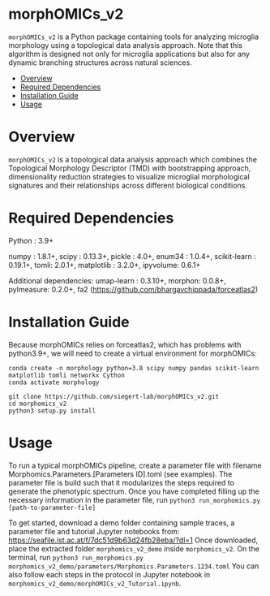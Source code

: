 # morphOMICs_v2

`morphOMICs_v2` is a Python package containing tools for analyzing microglia morphology using a topological data analysis approach. Note that this algorithm is designed not only for microglia applications but also for any dynamic branching structures across natural sciences.

- [Overview](#overview)
- [Required Dependencies](#required-dependencies)
- [Installation Guide](#installation-guide)
- [Usage](#usage)

# Overview
`morphOMICs_v2` is a topological data analysis approach which combines the Topological Morphology Descriptor (TMD) with bootstrapping approach, dimensionality reduction strategies to visualize microglial morphological signatures and their relationships across different biological conditions.


# Required Dependencies
Python : 3.9+

numpy : 1.8.1+, scipy : 0.13.3+, pickle : 4.0+, enum34 : 1.0.4+, scikit-learn : 0.19.1+, tomli: 2.0.1+, matplotlib : 3.2.0+, ipyvolume: 0.6.1+

Additional dependencies:
umap-learn : 0.3.10+, morphon: 0.0.8+, pylmeasure: 0.2.0+, fa2 (https://github.com/bhargavchippada/forceatlas2)

# Installation Guide
Because morphOMICs relies on forceatlas2, which has problems with python3.9+, we will need to create a virtual environment for morphOMICs:

```
conda create -n morphology python=3.8 scipy numpy pandas scikit-learn matplotlib tomli networkx Cython
conda activate morphology

git clone https://github.com/siegert-lab/morphOMICs_v2.git
cd morphomics_v2
python3 setup.py install
```

# Usage
To run a typical morphOMICs pipeline, create a parameter file with filename Morphomics.Parameters.[Parameters ID].toml (see examples).
The parameter file is build such that it modularizes the steps required to generate the phenotypic spectrum.
Once you have completed filling up the necessary information in the parameter file, run 
`python3 run_morphomics.py [path-to-parameter-file]`

To get started, download a demo folder containing sample traces, a parameter file and tutorial Jupyter notebooks from:
https://seafile.ist.ac.at/f/7dc51d9b63d24fb28eba/?dl=1
Once downloaded, place the extracted folder `morphomics_v2_demo` inside `morphomics_v2`.
On the terminal, run
`python3 run_morphomics.py morphomics_v2_demo/parameters/Morphomics.Parameters.1234.toml`
You can also follow each steps in the protocol in Jupyter notebook in `morphomics_v2_demo/morphOMICs_v2_Tutorial.ipynb`.
